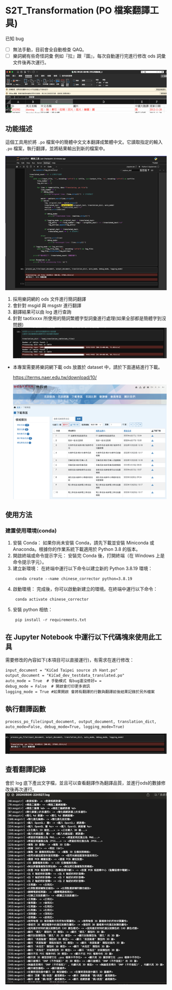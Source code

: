 # S2T_Transformation (PO 檔案翻譯工具)

已知 bug
- [ ] 無法手動，目前會全自動檢查 QAQ。
- [ ] 樂詞網有些奇怪詞彙 例如『拉』跟『圖』，每次自動運行完進行修改 ods 詞彙文件後再次運行。

![加油好嗎？](./doc/樂詞網加油好嗎？.png)

## 功能描述

這個工具用於將 `.po` 檔案中的簡體中文文本翻譯成繁體中文。它讀取指定的輸入 `.po` 檔案，執行翻譯，並將結果輸出到新的檔案中。

![demo](./doc/demo.png)

1. 採用樂詞網的 ods 文件進行簡詞翻譯
2. 會針對 msgid 與 msgstr 進行翻譯
3. 翻譯結果可以由 log 進行查詢
4. 針對 taotixxxx 所使用的簡詞繁體字型詞彙進行處理(如果全部都是簡體字到沒問題)
   ![簡詞轉繁體](./doc/簡詞轉繁體.png)

- 本專案需要將樂詞網下載 ods 放置於 dataset 中，請於下面連結進行下載。
  
  https://terms.naer.edu.tw/download/10/
  
  ![樂詞網下載](./doc/樂詞網下載.png)

## 使用方法

### 建置使用環境(conda)

1. 安裝 Conda：
   如果你尚未安裝 Conda，請先下載並安裝 Miniconda 或 Anaconda。根據你的作業系統下載適用於 Python 3.8 的版本。
2. 開啟終端或命令提示字元：
   安裝完 Conda 後，打開終端（在 Windows 上是命令提示字元）。
3. 建立新環境：
   在終端中運行以下命令以建立新的 Python 3.8.19 環境：
   ```
    conda create --name chinese_corrector python=3.8.19
   ```
4. 啟動環境：
   完成後，你可以啟動新建立的環境。在終端中運行以下命令：
   ```
    conda activate chinese_corrector
   ```
5. 安裝 python 相依：
   ```
    pip install -r requirements.txt
   ```

## 在 Jupyter Notebook 中運行以下代碼塊來使用此工具

需要修改的內容如下(本項目可以直接運行)，有需求在進行修改：

```
input_document = "KiCad Taipei source zh Hant.po"
output_document = "KiCad_dev_testdata_translated.po"
auto_mode = True  # 手動模式 有bug還沒修好= =
debug_mode = False  # 開啟會打印更多資訊
logging_mode = True #如果開啟 會將有翻譯的行數與翻譯前後結果記錄於另外檔案
```

## 執行翻譯函數

```
process_po_file(input_document, output_document, translation_dict, auto_mode=False, debug_mode=True, logging_mode=True)
```

![結果](./doc/運行結果.png)

## 查看翻譯記錄

會於 log 底下產出文字檔，並且可以查看翻譯作為翻譯品質，並進行ods的數據修改後再次運行。
![翻譯記錄](./doc/log記錄.png)
